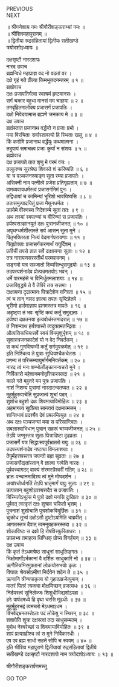 PREVIOUS  
NEXT  
  
॥ श्रीगणेशाय नमः श्रीगौरीशङ्कराभ्यां नमः ॥  
॥ श्रीशिवमहापुराणम् ॥  
॥ द्वितीया रुद्रसंहितायां द्वितीयः सतीखण्डे  
त्रयोदशोऽध्यायः ॥  
  
दक्षसृष्टौ नारदशापः  
नारद उवाच  
ब्रह्मन्विधे महाप्राज्ञ वद नो वदतां वर ।  
दक्षे गृहं गते प्रीत्या किमभूत्तदनन्तरम् ॥ १ ॥  
ब्रह्मोवाच  
दक्षः प्रजापतिर्गत्वा स्वाश्रमं हृष्टमानसः ।  
सर्गं चकार बहुधा मानसं मम चाज्ञया ॥ २ ॥  
तमबृंहितमालोक्य प्रजासर्गं प्रजापतिः ।  
दक्षो निवेदयामास ब्रह्मणे जनकाय मे ॥ ३ ॥  
दक्ष उवाच  
ब्रह्मंस्तात प्रजानाथ वर्द्धन्ते न प्रजाः प्रभो ।  
मया विरचिताः सर्वास्तावत्यो हि स्थिताः खलु ॥ ४ ॥  
किं करोमि प्रजानाथ वर्द्धेयुः कथमात्मना ।  
तदुपायं समाचक्ष्व प्रजाः कुर्यां न संशयः ॥ ५ ॥  
ब्रह्मोवाच  
दक्ष प्रजापते तात शृणु मे परमं वचः ।  
तत्कुरुष्व सुरश्रेष्ठ शिवस्ते शं करिष्यति ॥ ६ ॥  
या च पञ्चजनस्याङ्‌ग सुता रम्या प्रजापतेः ।  
असिक्नी नाम पत्नीत्वे प्रजेश प्रतिगृह्यताम् ॥ ७ ॥  
वामव्यवायधर्मस्त्वं प्रजासर्गमिमं पुनः ।  
तद्विधायां च कामिन्यां भूरिशो भावयिष्यसि ॥ ८ ॥  
ततःसमुत्पादयितुं प्रजा मैथुनधर्मतः ।  
उपयेमे वीरणस्य निदेशान्मे सुतां ततः ॥ ९ ॥  
अथ तस्यां स्वपत्न्यां च वीरिण्यां स प्रजापतिः ।  
हर्यश्वसञ्ज्ञानयुतं दक्षः पुत्रानजीजनत् ॥ १० ॥  
अपृथग्धर्मशीलास्ते सर्व आसन् सुता मुने ।  
पितृभक्तिरता नित्यं वेदमार्गपरायणाः ॥ ११ ॥  
पितृप्रोक्ताः प्रजासर्गकरणार्थं ययुर्दिशम् ।  
प्रतीचीं तपसे तात सर्वे दाक्षायणाः सुताः ॥ १२ ॥  
तत्र नारायणसरस्तीर्थं परमपावनम् ।  
सङ्‌गमो यत्र सञ्जातो दिव्यसिन्धुसमुद्रयोः ॥ १३ ॥  
तदपस्पर्शनादेव प्रोत्पन्नमतयोऽ भवन् ।  
धर्मे पारमहंसे च विनिर्धूतमलाशयाः ॥ १४ ॥  
प्रजाविवृद्धये ते वै तेपिरे तत्र सत्तमाः ।  
दाक्षायणा दृढात्मानः पित्रादेशेन यन्त्रिता ॥ १५ ॥  
त्वं च तान् नारद ज्ञात्वा तपतः सृष्टिहेतवे ।  
भूरीणो हार्दमाज्ञाय ह्यगमस्तत्र मापतेः ॥ १६ ॥  
अदृष्ट्वा तं भवः सृष्टिं कथं कर्तुं समुद्यताः ।  
हर्यश्वा दक्षतनया इत्यवोचंस्तमादरात् ॥ १७ ॥  
तं निशम्याथ हर्यश्वास्ते त्वदुक्तमतन्द्रिताः ।  
औत्पत्तिकधियःसर्वे स्वयं विममृशुर्भृशम् ॥ १८ ॥  
सुशास्त्रजनकादेशं यो न वेद निवर्तकम् ।  
स कथं गुणविश्रम्भी कर्तुं सर्गमुपक्रमेत् ॥ १९ ॥  
इति निश्चित्य ते पुत्राः सुधियश्चैकचेतसः ।  
प्रणम्य तं परिक्रम्यायुर्मार्गमनिवर्तकम् ॥ २० ॥  
नारद त्वं मनः शम्भोर्लोङ्‌कानन्यचरो मुने ।  
निर्विकारो महेशानमनोवृत्तिकरस्तदा ॥ २१ ॥  
काले गते बहुतरे मम पुत्रः प्रजापतिः ।  
नाशं निशम्य पुत्राणां नारदादन्वतप्यत ॥ २२ ॥  
मुहुर्मुहुरुवाचेति सुप्रजात्वं शुचां पदम् ।  
शुशोच बहुशो दक्षः शिवमायाविमोहितः ॥ २३ ॥  
अहमागत्य सुप्रीत्या सान्त्वयं दक्षमात्मजम् ।  
शान्तिभावं प्रदर्श्यैव देवं प्रबलमित्युत ॥ २४ ॥  
अथ दक्षः पञ्चजन्यां मया स परिसान्त्वितः ।  
सबलाश्वाभिधान् पुत्रान् सहस्रं चाप्यजीजनत् ॥ २५ ॥  
तेऽपि जग्मुस्तत्र सुताः पित्रादिष्टा दृढव्रताः ।  
प्रजासर्गे यत्र सिद्धाःस्वपूर्वभ्रातरो ययुः ॥ २६ ॥  
तदपस्पर्शनादेव नष्टाघा विमलाशयाः ।  
तेपुर्महत्तपस्तत्र जपन्तो ब्रह्म सुव्रताः ॥ २७ ॥  
प्रजासर्गोद्यतांस्तान् वै ज्ञात्वा गत्वेति नारदः ।  
पूर्ववच्चागदद् वाक्यं संस्मरन्नैश्वरीं गतिम् ॥ २८ ॥  
भ्रातः पन्थानमादिश्य त्वं मुने मोघदर्शन ।  
अयांश्चोर्ध्वगतिं तेऽपि भ्रातृमार्गं ययुः सुताः ॥ २९ ॥  
उत्पातान् बहुशोऽपश्यत्तदैव स प्रजापतिः ।  
विस्मितोऽभूत्स मे पुत्रो दक्षो मनसि दुःखितः ॥ ३० ॥  
पूर्ववत् त्वत्कृतं दक्षः शुश्राव चकितो भृशम् ।  
पुत्रनाशं शुशोचाति पुत्रशोकविमूर्छितः ॥ ३१ ॥  
चुक्रोध तुभ्यं दक्षोऽसौ दुष्टोऽयमिति चाब्रवीत् ।  
आगतस्तत्र दैवात् त्वमनुग्रहकरस्तदा ॥ ३२ ॥  
शोकाविष्टः स दक्षो हि रोषविस्फुरिताधरः ।  
उपलभ्य तमाहत्य धिग्धिक् प्रोच्य विगर्हयन् ॥ ३३ ॥  
दक्ष उवाच  
किं कृतं तेऽधमश्रेष्ठ साधूनां साधुलिङ्‌गतः ।  
भिक्षोमार्गोऽर्भकानां वै दर्शितः साधुकारि नो ॥ ३४ ॥  
ऋणैस्त्रिभिरमुक्तानां लोकयोरुभयोः कृतः ।  
विघातः श्रेयसोऽमीषां निर्दयेन शठेन ते ॥ ३५ ॥  
ऋणानि त्रीण्यपाकृत्य यो गृहात्प्रव्रजेत्पुमान् ।  
मातरं पितरं त्यक्त्वा मोक्षमिच्छन् व्रजत्यधः ॥ ३६ ॥  
निर्दयस्त्वं सुनिर्लज्जः शिशुधीभिद्यशोऽपहा ।  
हरेः पार्षदमध्ये हि वृथा चरसि मूढधीः ॥ ३७ ॥  
मुहुर्मुहुरभद्रं त्वमचरो मेऽधमाऽधम ।  
विभवेद्‌भ्रमतस्तेऽतः पदं लोकेषु न स्थिरम् ॥ ३८ ॥  
शशापेति शुचा दक्षस्त्वां तदा साधुसम्मतम् ।  
बुबोध नेश्वरेच्छां स शिवमायाविमोहितः ॥ ३९ ॥  
शापं प्रत्यग्रहीश्च त्वं स मुने निर्विकारधीः ।  
एष एव ब्रह्म साधो सहते सोपि च स्वयम् ॥ ४० ॥  
इति श्रीशिव महापुराणे द्वितीयायां रुद्रसंहितायां द्वितीये  
सतीखण्डे दक्षसृष्टौ नारदशापो नाम त्रयोदशोऽध्यायः ॥ १३ ॥  
  
  
श्रीगौरीशङ्करार्पणमस्तु  
  
GO TOP
